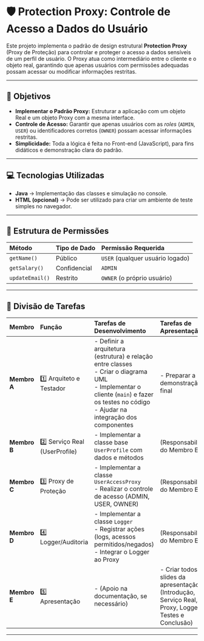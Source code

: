 # 🛡️ Protection Proxy: Controle de Acesso a Dados do Usuário

Este projeto implementa o padrão de design estrutural **Protection Proxy** (Proxy de Proteção) para controlar e proteger o acesso a dados sensíveis de um perfil de usuário.
O Proxy atua como intermediário entre o cliente e o objeto real, garantindo que apenas usuários com permissões adequadas possam acessar ou modificar informações restritas.

---

## 🎯 Objetivos

- **Implementar o Padrão Proxy:** Estruturar a aplicação com um objeto Real e um objeto Proxy com a mesma interface.
- **Controle de Acesso:** Garantir que apenas usuários com as *roles* (`ADMIN`, `USER`) ou identificadores corretos (`OWNER`) possam acessar informações restritas.
- **Simplicidade:** Toda a lógica é feita no Front-end (JavaScript), para fins didáticos e demonstração clara do padrão.

---

## 💻 Tecnologias Utilizadas

- **Java** → Implementação das classes e simulação no console.
- **HTML (opcional)** → Pode ser utilizado para criar um ambiente de teste simples no navegador.

---

## 🧩 Estrutura de Permissões

| Método | Tipo de Dado | Permissão Requerida |
| :--- | :--- | :--- |
| `getName()` | Público | `USER` (qualquer usuário logado) |
| `getSalary()` | Confidencial | `ADMIN` |
| `updateEmail()` | Restrito | `OWNER` (o próprio usuário) |

---

## 🧩 Divisão de Tarefas

| Membro | Função | Tarefas de Desenvolvimento | Tarefas de Apresentação |
| :--- | :--- | :--- | :--- |
| **Membro A** | 1️⃣ Arquiteto e Testador | - Definir a arquitetura (estrutura) e relação entre classes <br>- Criar o diagrama UML <br>- Implementar o cliente (`main`) e fazer os testes no código <br>- Ajudar na integração dos componentes | - Preparar a demonstração final |
| **Membro B** | 2️⃣ Serviço Real (UserProfile) | - Implementar a classe base `UserProfile` com dados e métodos | (Responsabilidade do Membro E) |
| **Membro C** | 3️⃣ Proxy de Proteção | - Implementar a classe `UserAccessProxy` <br>- Realizar o controle de acesso (ADMIN, USER, OWNER) | (Responsabilidade do Membro E) |
| **Membro D** | 4️⃣ Logger/Auditoria | - Implementar a classe `Logger` <br>- Registrar ações (logs, acessos permitidos/negados) <br>- Integrar o Logger ao Proxy | (Responsabilidade do Membro E) |
| **Membro E** | 5️⃣ Apresentação | - (Apoio na documentação, se necessário) | - Criar todos os slides da apresentação (Introdução, Serviço Real, Proxy, Logger, Testes e Conclusão) |

---

